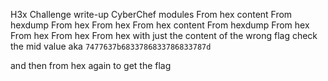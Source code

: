 H3x Challenge write-up
CyberChef modules
From hex content
From hexdump
From hex
From hex
From hex content
From hexdump
From hex
From hex
From hex
From hex with just the content of the wrong flag
 check the mid value aka `7477637b6833786833786833787d`
 
 and then from hex again to get the flag
